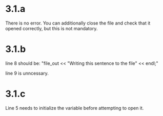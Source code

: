 # 3.1.a
There is no error. You can additionally close the file and check that it opened correctly, but this is not mandatory. 

# 3.1.b
line 8 should be:
"file_out << "Writing this sentence to the file" << endl;"

line 9 is unncessary. 

# 3.1.c
Line 5 needs to initialize the variable before attempting to open it. 